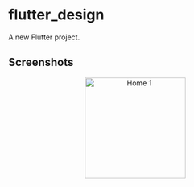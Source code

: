 # flutter_design

A new Flutter project.

## Screenshots

<div align="center">

  <!-- Profile Section -->
  <p align="center">
    <a href="https://github.com/abdelrahmantarek/flutter-design/blob/main/lib/src/presentation/home/view/home_1.dart" target="_blank">
      <img src="https://github.com/user-attachments/assets/b44de5b0-e852-4f75-8d40-8dac3c094794" alt="Home 1" width="200" />
    </a>
  </p>

</div>
